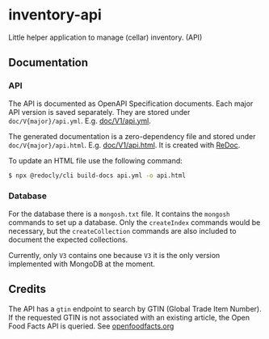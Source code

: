 # inventory-api
Little helper application to manage (cellar) inventory. (API)

## Documentation

### API

The API is documented as OpenAPI Specification documents. Each major API version is saved separately.
They are stored under `doc/V{major}/api.yml`. E.g. [doc/V1/api.yml](./doc/V1/api.yml).

The generated documentation is a zero-dependency file and stored under `doc/V{major}/api.html`.
E.g. [doc/V1/api.html](./doc/V1/api.html). It is created with [ReDoc](https://github.com/Redocly/redoc).

To update an HTML file use the following command:

```bash
$ npx @redocly/cli build-docs api.yml -o api.html
```

### Database

For the database there is a `mongosh.txt` file. It contains the `mongosh` commands to set up a database.
Only the `createIndex` commands would be necessary, but the `createCollection` commands are also included
to document the expected collections.

Currently, only `V3` contains one because `V3` it is the only version implemented with MongoDB at the moment.

## Credits

The API has a `gtin` endpoint to search by GTIN (Global Trade Item Number).
If the requested GTIN is not associated with an existing article,
the Open Food Facts API is queried. See [openfoodfacts.org](https://world.openfoodfacts.org/)
